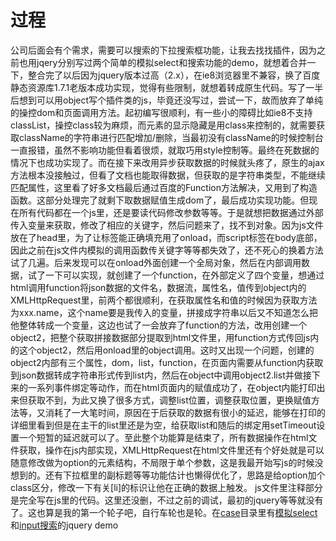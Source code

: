 # 过程


公司后面会有个需求，需要可以搜索的下拉搜索框功能，让我去找找插件，因为之前也用jqery分别写过两个简单的模拟select和搜索功能的demo，就想着合并一下，整合完了以后因为jquery版本过高（2.x），在ie8浏览器里不兼容，换了百度静态资源库1.7.1老版本成功实现，觉得有些限制，就想着转成原生代码。写了一半后想到可以用object写个插件类的js，毕竟还没写过，尝试一下，故而放弃了单纯的操控dom和页面调用方法。起初编写很顺利，有一些小的障碍比如ie8不支持classList，操控class较为麻烦，而元素的显示隐藏是用class来控制的，就需要获取className的字符串进行匹配增加/删除，当最初没有className的时候控制台一直报错，虽然不影响功能但看着很烦，就取巧用style控制等。最终在死数据的情况下也成功实现了。而在接下来改用异步获取数据的时候就头疼了，原生的ajax方法根本没接触过，但看了文档也能取得数据，但获取的是字符串类型，不能继续匹配属性，这里看了好多文档最后通过百度的Function方法解决，又用到了构造函数。这部分处理完了就剩下取数据赋值生成dom了，最后成功实现功能。但现在所有代码都在一个js里，还是要读代码修改参数等等。于是就想把数据通过外部传入变量来获取，修改了相应的关键字，然后问题来了，找不到对象。因为js文件放在了head里，为了让标签能正确填充用了onload，而script标签在body底部，因此之前在js文件内模拟的调用函数传关键字等等都失效了，还不死心的换着方法试了几遍。后来发现可以在onload外面创建一个全局对象，然后在内部调用数据，试了一下可以实现，就创建了一个function，在外部定义了四个变量，想通过html调用function将json数据的文件名，数据流，属性名，值传到object内的XMLHttpRequest里，前两个都很顺利，在获取属性名和值的时候因为获取方法为xxx.name，这个name要是我传入的变量，拼接成字符串以后又不知道怎么把他整体转成一个变量，这边也试了一会放弃了function的方法，改用创建一个object2，把整个获取拼接数据部分提取到html文件里，用function方式传回js内的这个object2，然后用onload里的object调用。这时又出现一个问题，创建的object2内部有三个属性，dom，list，function，在页面内需要从function内获取到json数据转成字符串形式传到list内，然后在object中调用object2.list并做接下来的一系列事件绑定等动作，而在html页面内的赋值成功了，在object内能打印出来但获取不到，为此又换了很多方式，调整list位置，调整获取位置，更换赋值方法等，又消耗了一大笔时间，原因在于后获取的数据有很小的延迟，能够在打印的详细里看到但是在主干的list里还是为空，给获取list和随后的绑定用setTimeout设置一个短暂的延迟就可以了。至此整个功能算是结束了，所有数据操作在html文件获取，操作在js内部实现，XMLHttpRequest在html文件里还有个好处就是可以随意修改做为option的元素结构，不局限于单个参数，这是我最开始写js的时候没想到的。还有下拉框里的副标题等等功能估计也懒得优化了，思路是给option加个class区分，修改一下有关[li]的标识让他在正确的数据上触发。
js文件里注释部分是完全写在js里的代码。这里还没删，不过之前的调试，最初的jquery等等就没有了。这也算是我的第一个轮子吧，自行车轮也是轮。在<a href="../">case</a>目录里有<a href="../模拟select.html">模拟select</a>和<a href="../搜索框筛选.html">input搜索</a>的jquery demo
